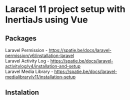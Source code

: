 # Laracel 11 project setup with InertiaJs using Vue

## Packages
Laravel Permission - https://spatie.be/docs/laravel-permission/v6/installation-laravel <br/>
Laravel Activity Log - https://spatie.be/docs/laravel-activitylog/v4/installation-and-setup<br/>
Laravel Media Library - https://spatie.be/docs/laravel-medialibrary/v11/installation-setup<br/>

## Instalation